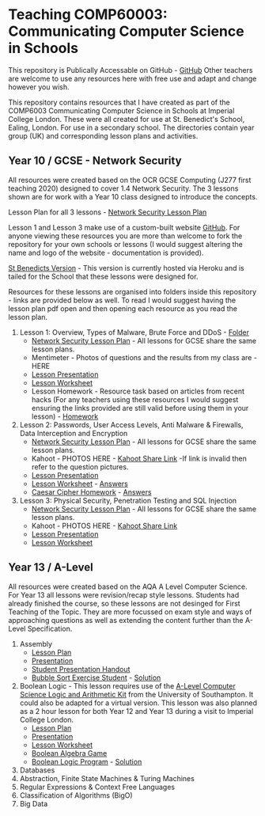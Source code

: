 # Teaching COMP60003: Communicating Computer Science in Schools

This repository is Publically Accessable on GitHub - [GitHub](https://github.com/TommyWoodley/teaching)
Other teachers are welcome to use any resources here with free use and adapt and change however you wish.

This repository contains resources that I have created as part of the COMP6003 Communicating Computer Science in Schools at Imperial College London.
These were all created for use at St. Benedict's School, Ealing, London.
For use in a secondary school. 
The directories contain year group (UK) and corresponding lesson plans and activities.

## Year 10 / GCSE - Network Security
All resources were created based on the OCR GCSE Computing (J277 first teaching 2020) designed to cover 1.4 Network Security.
The 3 lessons shown are for work with a Year 10 class designed to introduce the concepts.

Lesson Plan for all 3 lessons - [Network Security Lesson Plan](Y10/NetworkSecurity.pdf)

Lesson 1 and Lesson 3 make use of a custom-built website [GitHub](https://github.com/TommyWoodley/broken-stbens). 
For anyone viewing these resources you are more than welcome to fork the repository for your own schools or lessons (I would suggest altering the name and logo of the website - documentation is provided).

[St Benedicts Version](https://stormy-oasis-27277.herokuapp.com) - This version is currently hosted via Heroku and is tailed for the School that these lessons were designed for.

Resources for these lessons are organised into folders inside this repository - links are provided below as well. To read I would suggest having the lesson plan pdf open and then opening each resource as you read the lesson plan.

1. Lesson 1: Overview, Types of Malware, Brute Force and DDoS - [Folder](Y10/L1)
   - [Network Security Lesson Plan](Y10/NetworkSecurity.pdf) - All lessons for GCSE share the same lesson plans.
   - Mentimeter - Photos of questions and the results from my class are - HERE
   - [Lesson Presentation](Y10/L1/AttacksPresentation.pptx)
   - [Lesson Worksheet](Y10/L1/AttacksWorksheet.docx)
   - Lesson Homework - Resource task based on articles from recent hacks (For any teachers using these resources I would suggest ensuring the links provided are still valid before using them in your lesson) - [Homework](Y10/L1/ImpactsOfAttacksHomework.docx)
2. Lesson 2: Passwords, User Access Levels, Anti Malware & Firewalls, Data Interception and Encryption
   - [Network Security Lesson Plan](Y10/NetworkSecurity.pdf) - All lessons for GCSE share the same lesson plans.
   - Kahoot - PHOTOS HERE - [Kahoot Share Link](https://create.kahoot.it/share/network-attacks/7f893d8b-95e7-445f-a193-6eadcdf48f89) -If link is invalid then refer to the question pictures.
   - [Lesson Presentation](Y10/L2/L2.pptx)
   - [Lesson Worksheet](Y10/L2/L2Worksheet.pptx) - [Answers](Y10/L2/L2WorksheetAnswers.pptx)
   - [Caesar Cipher Homework](Y10/L2/CaesarCypherHomework.docx) - [Answers](Y10/L2/CaesarCypherHomework.docx)
3. Lesson 3: Physical Security, Penetration Testing and SQL Injection
   - [Network Security Lesson Plan](Y10/NetworkSecurity.pdf) - All lessons for GCSE share the same lesson plans.
   - Kahoot - PHOTOS HERE - [Kahoot Share Link](https://create.kahoot.it/share/network-attacks-2/7f5f1d74-8974-4437-94aa-dccd9a7021a4)
   - [Lesson Presentation](Y10/L3/L3.pptx)
   - [Lesson Worksheet](Y10/L3/L3Worksheet.docx)

## Year 13 / A-Level
All resources were created based on the AQA A Level Computer Science.
For Year 13 all lessons were revision/recap style lessons. 
Students had already finished the course, so these lessons are not desinged for First Teaching of the Topic.
They are more focussed on exam style and ways of approaching questions as well as extending the content further than the A-Level Specification.

1. Assembly
      - [Lesson Plan](ALevel/Assembly/AssemblyLessonPlan.pdf)
      - [Presentation](ALevel/Assembly/AssemblyPresentation.pptx)
      - [Student Presentation Handout](ALevel/Assembly/AssemblyLanguageStudentHandout.pdf)
      - [Bubble Sort Exercise Student](ALevel/Assembly/bubble_sort_blank.txt) - [Solution](ALevel/Assembly/bubble_sort_solution.txt)
2. Boolean Logic - This lesson requires use of the [A-Level Computer Science Logic and Arithmetic Kit](https://www.ecs.soton.ac.uk/outreach/kits/computer-science-logic-and-arithmetic-kit) from the University of Southampton. It could also be adapted for a virtual version. This lesson was also planned as a 2 hour lesson for both Year 12 and Year 13 during a visit to Imperial College London.
   - [Lesson Plan](ALevel/BooleanLogic/BooleanLogicLessonPlan.pdf)
   - [Presentation](ALevel/BooleanLogic/BooleanLogicPresentation.pdf)
   - [Lesson Worksheet](ALevel/BooleanLogic/BooleanLogicWorksheet.pdf)
   - [Boolean Algebra Game](ALevel/BooleanLogic/BooleanGame.pdf)
   - [Boolean Logic Program](ALevel/BooleanLogic/BooleanLogicProgram.ipynb) - [Solution](ALevel/BooleanLogic/BooleanLogicProgramSolution.ipynb)
3. Databases
4. Abstraction, Finite State Machines & Turing Machines
5. Regular Expressions & Context Free Languages
6. Classification of Algorithms (BigO)
7. Big Data
